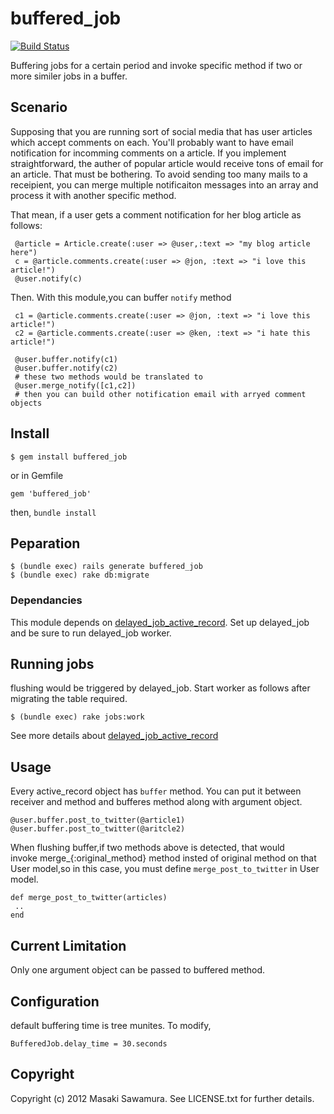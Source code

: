 # buffered_job


[![Build Status](https://secure.travis-ci.org/sawamur/buffered_job.png)](http://travis-ci.org/sawamur/buffered_job)


Buffering jobs for a certain period and invoke specific method if two or more similer jobs in 
a buffer.

## Scenario

Supposing that you are running sort of social media that has user articles which accept comments on each. 
You'll probably want to have email notification for incomming comments on a article. 
If you implement straightforward, the auther of popular article would receive tons of email for an article.
That must be bothering. To avoid sending too many mails to a receipient, you can merge multiple 
notificaiton messages into an array and process it with another specific method.

That mean, if a user gets a comment notification for her blog article as follows:

```
 @article = Article.create(:user => @user,:text => "my blog article here")
 c = @article.comments.create(:user => @jon, :text => "i love this article!")
 @user.notify(c)
```

Then. With this module,you can buffer `notify` method 

```
 c1 = @article.comments.create(:user => @jon, :text => "i love this article!")
 c2 = @article.comments.create(:user => @ken, :text => "i hate this article!")

 @user.buffer.notify(c1)
 @user.buffer.notify(c2)
 # these two methods would be translated to
 @user.merge_notify([c1,c2])
 # then you can build other notification email with arryed comment objects
```


## Install


```
$ gem install buffered_job
```

or in Gemfile

```
gem 'buffered_job'
```

then, `bundle install`



## Peparation

```
$ (bundle exec) rails generate buffered_job
$ (bundle exec) rake db:migrate
```


### Dependancies

This module depends on [delayed_job_active_record](https://github.com/collectiveidea/delayed_job_active_record).
Set up delayed_job and be sure to run delayed_job worker.


## Running jobs

flushing would be triggered by delayed_job. Start worker as follows after migrating the table required.


```
$ (bundle exec) rake jobs:work
```

See more details about [delayed_job_active_record](https://github.com/collectiveidea/delayed_job_active_record)


## Usage

Every active_record object has `buffer` method. You can put it  between receiver and method and bufferes method
along with argument object.


```
@user.buffer.post_to_twitter(@article1)
@user.buffer.post_to_twitter(@aritcle2)
``` 

When flushing buffer,if two methods above is detected, that would  
invoke merge_{:original_method} method insted of original method on 
that User model,so in this case, you must define `merge_post_to_twitter` in User model.

```
def merge_post_to_twitter(articles)
 ..
end
```

## Current Limitation

Only one argument object can be passed to buffered method. 


## Configuration 

default buffering time is tree munites. To modify,

```
BufferedJob.delay_time = 30.seconds
```


## Copyright

Copyright (c) 2012 Masaki Sawamura. 
See LICENSE.txt for further details.

